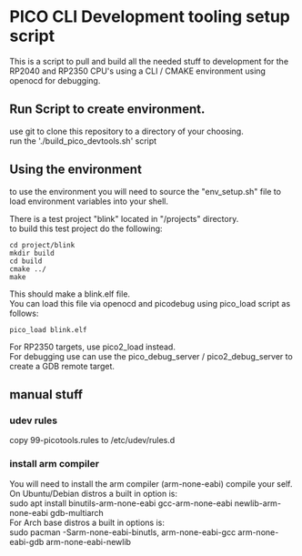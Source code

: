 # PICO CLI Development tooling setup script

This is a script to pull and build all the needed stuff to development for the RP2040 and RP2350 CPU's using a CLI / CMAKE environment using openocd for debugging.


## Run Script to create environment.
use git to clone this repository to a directory of your choosing.   
run the './build_pico_devtools.sh' script   

## Using the environment
to use the environment you will need to source the "env_setup.sh" file to load environment variables into your shell.    

There is a test project "blink" located in "/projects" directory.   
to build this test project do the following:   
```
cd project/blink
mkdir build
cd build
cmake ../
make
```
This should make a blink.elf file.   
You can load this file via openocd and picodebug using pico_load script as follows:   
```
pico_load blink.elf
```
For RP2350 targets, use pico2_load instead.  
For debugging use can use the pico_debug_server / pico2_debug_server to create a GDB remote target.


## manual stuff

### udev rules
copy 99-picotools.rules to /etc/udev/rules.d  

### install arm compiler

You will need to install the arm compiler (arm-none-eabi) compile your self.    
On Ubuntu/Debian distros a built in option is:    
  sudo apt install binutils-arm-none-eabi gcc-arm-none-eabi newlib-arm-none-eabi gdb-multiarch   
For Arch base distros a built in options is:    
  sudo pacman -Sarm-none-eabi-binutls, arm-none-eabi-gcc arm-none-eabi-gdb arm-none-eabi-newlib   

